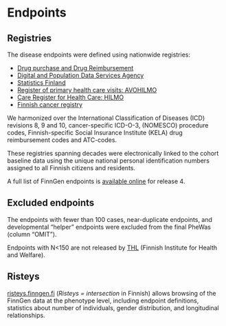 # Endpoints

## Registries

The disease endpoints were defined using nationwide registries:

* [Drug purchase and  Drug Reimbursement](https://www.kela.fi/web/en/research-data-requests)
* [Digital and Population Data Services Agency](https://dvv.fi/en/digital-and-population-data-services-agency)
* [Statistics Finland](https://www.stat.fi/til/ksyyt/index_en.html)
* [Register of primary health care visits: AVOHILMO](https://thl.fi/en/web/thlfi-en/statistics/information-on-statistics/register-descriptions/register-of-primary-health-care-visits)
* [Care Register for Health Care: HILMO](https://thl.fi/en/web/thlfi-en/statistics/information-on-statistics/register-descriptions/care-register-for-health-care)
* [Finnish cancer registry](https://syoparekisteri.fi/assets/files/2017/07/variable_list_eng_net.pdf)

We harmonized over the International Classification of Diseases \(ICD\) revisions 8, 9 and 10, cancer-specific ICD-O-3, \(NOMESCO\) procedure codes, Finnish-specific Social Insurance Institute \(KELA\) drug reimbursement codes and ATC-codes.

These registries spanning decades were electronically linked to the cohort baseline data using the unique national personal identification numbers assigned to all Finnish citizens and residents.

A full list of FinnGen endpoints is [available online](https://www.finngen.fi/en/researchers/clinical-endpoints) for release 4.

## Excluded endpoints

The endpoints with fewer than 100 cases, near-duplicate endpoints, and developmental “helper” endpoints were excluded from the final PheWas \(column “OMIT”\).

Endpoints with N&lt;150 are not released by [THL](https://thl.fi/en/web/thlfi-en) \(Finnish Institute for Health and Welfare\).

## Risteys

[risteys.finngen.fi](https://risteys.finngen.fi/) \(_Risteys = intersection_ in Finnish\) allows browsing of the FinnGen data at the phenotype level, including endpoint definitions, statistics about number of individuals, gender distribution, and longitudinal relationships.


